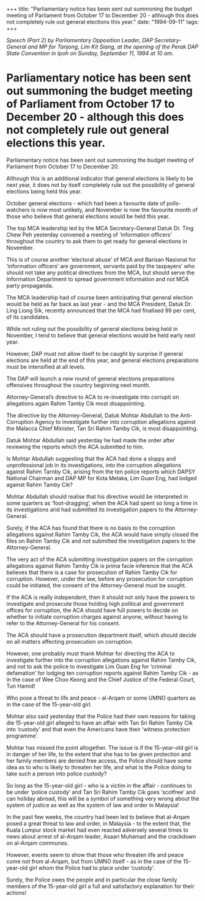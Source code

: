+++ 
title: "Parliamentary notice has been sent out summoning the budget meeting of Parliament from October 17 to December 20 - although this does not completely rule out general elections this year."
date: "1994-09-11"
tags:
+++

_Speech (Part 2) by Parliamentary Opposition Leader, DAP Secretary-General and MP for Tanjong, Lim Kit Siang, at the opening of the Perak DAP State Convention in Ipoh on Sunday, September 11,  1994 at 10 am._

# Parliamentary notice has been sent out summoning the budget meeting of Parliament from October 17 to December 20 - although this does not completely rule out general elections this year.

Parliamentary notice has been sent out summoning the budget meeting of Parliament from October 17 to December 20.</u>

Although this is an additional indicator that general elections is likely to be next year, it does not by itself completely rule out the possibility of general elections being held this year.

October general elections - which had been a favourite date of polls-watchers is now most unlikely, and November is now the favourite month of those who believe that general elections would be held this year.

The top MCA leadership led by the MCA Secretary-General Datuk Dr. Ting Chew Peh yesterday convened a meeting of ‘information officers’ throughout the country to ask them to get ready for general elections in November.

This is of course another ‘electoral abuse’ of MCA and Barisan Nasional for ‘information officers’ are government, servants paid by the taxpayers’ who should not take any political directives from the MCA, but should serve the Information Department to spread government information and not MCA party propaganda.

The MCA leadership had of course been anticipating that general election would be held as far back as last year - and the MCA President, Datuk Dr. Ling Liong Sik, recently announced that the MCA had finalised 99 per cent, of its candidates.

While not ruling out the possibility of general elections being held in November, I tend to believe that general elections would be held early next year.

However, DAP must not allow itself to be caught by surprise if general elections are held at the end of this year, and general elections preparations must be intensified at all levels.

The DAP will launch a new round of general elections preparations offensives throughout the country beginning next month.

Attorney-General’s directive to ACA to re-investigate into corrupti on allegations again Rahim Tamby Cik most disappointing.

The directive by the Attorney-General, Datuk Mohtar Abdullah to the Anti-Corruption Agency to investigate further into corruption allegations against the Malacca Chief Minister, Tan Sri Rahim Tamby Cik, is most disappointing.

Datuk Mohtar Abdullah said yesterday he had made the order after reviewing the reports which the ACA submitted to him.


Is Mohtar Abdullah suggesting that the ACA had done a sloppy and unprofessional job in its investigations, into the corruption allegations against Rahim Tarnby Cik, arising from the ten police reports which DAPSY National Chairman and DAP MP for Kota Melaka, Lim Guan Eng, had lodged against Rahim Tamby Cik?

Mohtar Abdullah should realise that his directive would be interpreted in some quarters as ‘foot-dragging’, when the ACA had spent so long a time in its investigations arid had submitted its investigation papers to the Attorney-General.

Surely, if the ACA has found that there is no basis to the corruption allegations against Rahim Tamby Cik, the ACA would have simply closed the files on Rahim Tamby Cik and not submitted the investigation papers to the Attorney-General.

The very act of the ACA submitting investigation papers on the corruption allegations against Rahim Tamby Cik is prima facie inference that the ACA believes that there is a case for prosecution of Rahim Tamby Cik for corruption. However, under the law, before any prosecution for corruption could be initiated, the consent of the Attorney-General must be sought.

If the ACA is really independent, then it should not only have the powers to investigate and prosecute those holding high political and government offices for corruption, the ACA should have full powers to decide on whether to initiate corruption charges against anyone, without having to refer to the Attorney-General for his consent.

The ACA should have a prosecution department itself, which should decide on all matters affecting prosecution on corruption.

However, one probably must thank Mohtar for directing the ACA to investigate further into the corruption allegations against Rahim Tamby Cik, and not to ask the police to investigate Lim Guan Eng for ‘criminal defamation’ for lodging ten corruption reports against Rahim Tamby Cik - as in the case of Wee Choo Keong and the Chief Justice of the Federal Court, Tun Hamid!

Who pose a threat to life and peace - al-Arqam or some UMNO quarters as in the case of the 15-year-old girl.

Mohtar also said yesterday that the Police had their own reasons for taking die 15-year-old girl alleged to have an affair with Tan Sri Rahim Tamby Cik into ‘custody’ and that even the Americans have their ‘witness protection programme’.

Mohtar has missed the point altogether. The issue is if the 15-year-old girl is in danger of her life, to the extent that she has to be given protection and her family members are denied free access, the Police should have some idea as to who is likely to threaten her life, and what is the Police doing to take such a person into police custody?

So long as the 15-year-old girl - who is a victim in the affair - continues to be under ‘police custody’ and Tan Sri Rahim Tamby Cik goes ‘scotfree’ and can holiday abroad, this will be a symbol of something very wrong about the system of justice as well as the system of law and order in Malaysia!

In the past few weeks, the country had been led to believe that al-Arqam posed a great threat to law and order, in Malaysia - to the extent that, the Kuala Lumpur stock market had even reacted adversely several times to news about arrest of al-Arqam leader, Asaari Muhamad and the crackdown on al-Arqam communes.

However, events seem to show that those who threaten life and peace come not from al-Arqam, but from UMNO itself - as in the case of the 15-year-old girl whom the Police had to place under ‘custody’.

Surely, the Police owes the people and in particular the close family members of the 15-year-old girl a full and satisfactory explanation for their actions!
 
